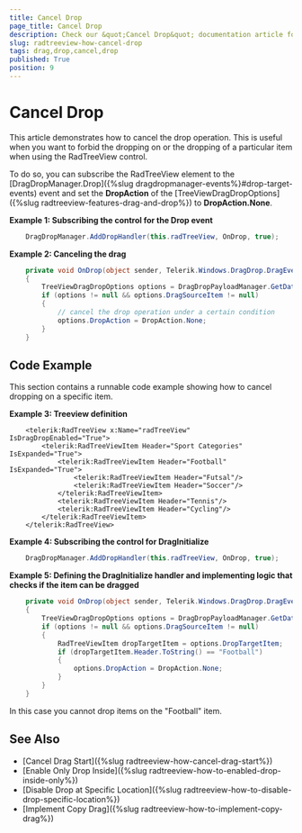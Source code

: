```yaml
---
title: Cancel Drop
page_title: Cancel Drop
description: Check our &quot;Cancel Drop&quot; documentation article for the RadTreeView {{ site.framework_name }} control.
slug: radtreeview-how-cancel-drop
tags: drag,drop,cancel,drop
published: True
position: 9
---
```


# Cancel Drop

This article demonstrates how to cancel the drop operation. This is useful when you want to forbid the dropping on or the dropping of a particular item when using the RadTreeView control.

To do so, you can subscribe the RadTreeView element to the [DragDropManager.Drop]({%slug dragdropmanager-events%}#drop-target-events) event and set the **DropAction** of the [TreeViewDragDropOptions]({%slug radtreeview-features-drag-and-drop%}) to **DropAction.None**.

__Example 1: Subscribing the control for the Drop event__
```C#
	DragDropManager.AddDropHandler(this.radTreeView, OnDrop, true);
```	

__Example 2: Canceling the drag__
```C#
	private void OnDrop(object sender, Telerik.Windows.DragDrop.DragEventArgs e)
	{
		TreeViewDragDropOptions options = DragDropPayloadManager.GetDataFromObject(e.Data, TreeViewDragDropOptions.Key) as TreeViewDragDropOptions;
		if (options != null && options.DragSourceItem != null)
		{
			// cancel the drop operation under a certain condition
			options.DropAction = DropAction.None;
		}
	}
```

## Code Example

This section contains a runnable code example showing how to cancel dropping on a specific item.

__Example 3: Treeview definition__
```XAML
	<telerik:RadTreeView x:Name="radTreeView" IsDragDropEnabled="True">
		<telerik:RadTreeViewItem Header="Sport Categories" IsExpanded="True">
			<telerik:RadTreeViewItem Header="Football" IsExpanded="True">
				<telerik:RadTreeViewItem Header="Futsal"/>
				<telerik:RadTreeViewItem Header="Soccer"/>
			</telerik:RadTreeViewItem>
			<telerik:RadTreeViewItem Header="Tennis"/>
			<telerik:RadTreeViewItem Header="Cycling"/>
		</telerik:RadTreeViewItem>
	</telerik:RadTreeView>
```

__Example 4: Subscribing the control for DragInitialize__
```C#
	DragDropManager.AddDropHandler(this.radTreeView, OnDrop, true);
```
	
__Example 5: Defining the DragInitialize handler and implementing logic that checks if the item can be dragged__
```C#
	private void OnDrop(object sender, Telerik.Windows.DragDrop.DragEventArgs e)
	{
		TreeViewDragDropOptions options = DragDropPayloadManager.GetDataFromObject(e.Data, TreeViewDragDropOptions.Key) as TreeViewDragDropOptions;
		if (options != null && options.DragSourceItem != null)
		{
			RadTreeViewItem dropTargetItem = options.DropTargetItem;
			if (dropTargetItem.Header.ToString() == "Football")
			{
				options.DropAction = DropAction.None;
			}
		}
	}
```

In this case you cannot drop items on the "Football" item.

## See Also

 * [Cancel Drag Start]({%slug radtreeview-how-cancel-drag-start%})
 * [Enable Only Drop Inside]({%slug radtreeview-how-to-enabled-drop-inside-only%})
 * [Disable Drop at Specific Location]({%slug radtreeview-how-to-disable-drop-specific-location%})
 * [Implement Copy Drag]({%slug radtreeview-how-to-implement-copy-drag%})